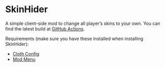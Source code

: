 # SkinHider

A simple client-side mod to change all player’s skins to your own. You can find the latest build at [GitHub Actions](https://github.com/naturecodevoid/SkinHider/actions).

Requirements (make sure you have these installed when installing SkinHider):
- [Cloth Config](https://modrinth.com/mod/cloth-config)
- [Mod Menu](https://modrinth.com/mod/modmenu)
